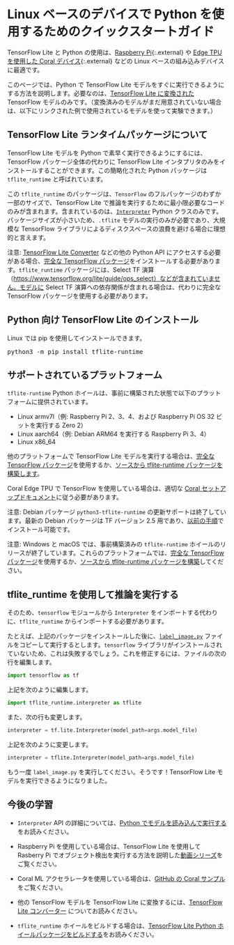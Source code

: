 # Linux ベースのデバイスで Python を使用するためのクイックスタートガイド

TensorFlow Lite と Python の使用は、[Raspberry Pi](https://www.raspberrypi.org/){:.external} や [Edge TPU を使用した Coral デバイス](https://coral.withgoogle.com/){:.external} などの Linux ベースの組み込みデバイスに最適です。

このページでは、Python で TensorFlow Lite モデルをすぐに実行できるようにする方法を説明します。必要なのは、[TensorFlow Lite に変換された](../models/convert/) TensorFlow モデルのみです。（変換済みのモデルがまだ用意されていない場合は、以下にリンクされた例で使用されているモデルを使って実験できます。）

## TensorFlow Lite ランタイムパッケージについて

TensorFlow Lite モデルを Python で素早く実行できるようにするには、TensorFlow パッケージ全体の代わりに TensorFlow Lite インタプリタのみをインストールすることができます。この簡略化された Python パッケージは `tflite_runtime` と呼ばれています。

この `tflite_runtime` のパッケージは、`TensorFlow` のフルパッケージのわずか一部のサイズで、TensorFlow Lite で推論を実行するために最小限必要なコードのみが含まれます。含まれているのは、<a></a>[`Interpreter`](https://www.tensorflow.org/api_docs/python/tf/lite/Interpreter) Python クラスのみです。パッケージサイズが小さいため、`.tflite` モデルの実行のみが必要であり、大規模な TensorFlow ライブラリによるディスクスペースの浪費を避ける場合に理想的と言えます。

注意: [TensorFlow Lite Converter](../models/convert/) などの他の Python API にアクセスする必要がある場合、[完全な TensorFlow パッケージ](https://www.tensorflow.org/install/)をインストールする必要があります。`tflite_runtime` パッケージには、Select TF 演算（https://www.tensorflow.org/lite/guide/ops_select）などが含まれていません。モデルに Select TF 演算への依存関係が含まれる場合は、代わりに完全な TensorFlow パッケージを使用する必要があります。

## Python 向け TensorFlow Lite のインストール

Linux では pip を使用してインストールできます。

<pre class="devsite-terminal devsite-click-to-copy">python3 -m pip install tflite-runtime
</pre>

## サポートされているプラットフォーム

`tflite-runtime` Python ホイールは、事前に構築された状態で以下のプラットフォームに提供されています。

- Linux armv7l（例: Raspberry Pi 2、3、4、および Raspberry Pi OS 32 ビットを実行する Zero 2）
- Linux aarch64（例: Debian ARM64 を実行する Raspberry Pi 3、4）
- Linux x86_64

他のプラットフォームで TensorFlow Lite モデルを実行する場合は、[完全な TensorFlow パッケージ](https://www.tensorflow.org/install/)を使用するか、[ソースから tflite-runtime パッケージを構築します](build_cmake_pip.md)。

Coral Edge TPU で TensorFlow を使用している場合は、適切な [Coral セットアップドキュメント](https://coral.ai/docs/setup)に従う必要があります。

注意: Debian パッケージ `python3-tflite-runtime` の更新サポートは終了しています。最新の Debian パッケージは TF バージョン 2.5 用であり、[以前の手順](https://github.com/tensorflow/tensorflow/blob/v2.5.0/tensorflow/lite/g3doc/guide/python.md#install-tensorflow-lite-for-python)でインストール可能です。

注意: Windows と macOS では、事前構築済みの `tflite-runtime` ホイールのリリースが終了しています。これらのプラットフォームでは、[完全な TensorFlow パッケージ](https://www.tensorflow.org/install/)を使用するか、[ソースから tflite-runtime パッケージを構築](build_cmake_pip.md)してください。

## tflite_runtime を使用して推論を実行する

そのため、`tensorflow` モジュールから `Interpreter` をインポートする代わりに、`tflite_runtime` からインポートする必要があります。

たとえば、上記のパッケージをインストールした後に、[`label_image.py`](https://github.com/tensorflow/tensorflow/tree/master/tensorflow/lite/examples/python/) ファイルをコピーして実行するとします。`tensorflow` ライブラリがインストールされていないため、これは失敗するでしょう。これを修正するには、ファイルの次の行を編集します。

```python
import tensorflow as tf
```

上記を次のように編集します。

```python
import tflite_runtime.interpreter as tflite
```

また、次の行も変更します。

```python
interpreter = tf.lite.Interpreter(model_path=args.model_file)
```

上記を次のように変更します。

```python
interpreter = tflite.Interpreter(model_path=args.model_file)
```

もう一度 `label_image.py` を実行してください。そうです！TensorFlow Lite モデルを実行できるようになりました。

## 今後の学習

- `Interpreter` API の詳細については、[Python でモデルを読み込んで実行する](inference.md#load-and-run-a-model-in-python)をお読みください。

- Raspberry Pi を使用している場合は、TensorFlow Lite を使用して Rasberry Pi でオブジェクト検出を実行する方法を説明した[動画シリーズ](https://www.youtube.com/watch?v=mNjXEybFn98&list=PLQY2H8rRoyvz_anznBg6y3VhuSMcpN9oe)をご覧ください。

- Coral ML アクセラレータを使用している場合は、[GitHub の Coral サンプル](https://github.com/google-coral/tflite/tree/master/python/examples)をご覧ください。

- 他の TensorFlow モデルを TensorFlow Lite に変換するには、[TensorFlow Lite コンバーター](../models/convert/) についてお読みください。

- `tflite_runtime` ホイールをビルドする場合は、[TensorFlow Lite Python ホイールパッケージをビルドする](build_cmake_pip.md)をお読みください。
